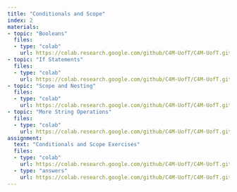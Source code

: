 ```yaml
---
title: "Conditionals and Scope"
index: 2
materials:
- topic: "Booleans"
  files:
  - type: "colab"
    url: https://colab.research.google.com/github/C4M-UofT/C4M-UofT.github.io/blob/master/review/session2/Booleans.ipynb
- topic: "If Statements"
  files:
  - type: "colab"
    url: https://colab.research.google.com/github/C4M-UofT/C4M-UofT.github.io/blob/master/review/session2/If_Statements.ipynb
- topic: "Scope and Nesting"
  files:
  - type: "colab"
    url: https://colab.research.google.com/github/C4M-UofT/C4M-UofT.github.io/blob/master/review/session2/Scope_and_Nesting.ipynb
- topic: "More String Operations"
  files:
  - type: "colab"
    url: https://colab.research.google.com/github/C4M-UofT/C4M-UofT.github.io/blob/master/review/session2/More_Strings.ipynb
assignment:
  text: "Conditionals and Scope Exercises"
  files:
  - type: "colab" 
    url: https://colab.research.google.com/github/C4M-UofT/C4M-UofT.github.io/blob/master/review/exercises/Conditionals and Scope Exercises.ipynb
  - type: "answers"
    url: https://colab.research.google.com/github/C4M-UofT/C4M-UofT.github.io/blob/master/review/exercises/Conditionals and Scope Answers.ipynb
---
```

